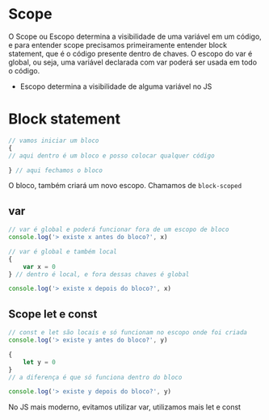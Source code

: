 # Scope

O Scope ou Escopo determina a visibilidade de uma variável em um código, e para entender scope precisamos primeiramente entender block statement, que é o código presente dentro de chaves. O escopo do var é global, ou seja, uma variável declarada com var poderá ser usada em todo o código.

* Escopo determina a visibilidade de alguma variável no JS


# Block statement

```js
// vamos iniciar um bloco
{
// aqui dentro é um bloco e posso colocar qualquer código

} // aqui fechamos o bloco
```

O bloco, também criará um novo escopo. Chamamos de `block-scoped`


## var

```js
// var é global e poderá funcionar fora de um escopo de bloco
console.log('> existe x antes do bloco?', x)

// var é global e também local
{
    var x = 0
} // dentro é local, e fora dessas chaves é global

console.log('> existe x depois do bloco?', x)
```


## Scope let e const

```js
// const e let são locais e só funcionam no escopo onde foi criada
console.log('> existe y antes do bloco?', y)

{
    let y = 0
}
// a diferença é que só funciona dentro do bloco

console.log('> existe y depois do bloco?', y)
```


No JS mais moderno, evitamos utilizar var, utilizamos mais let e const
